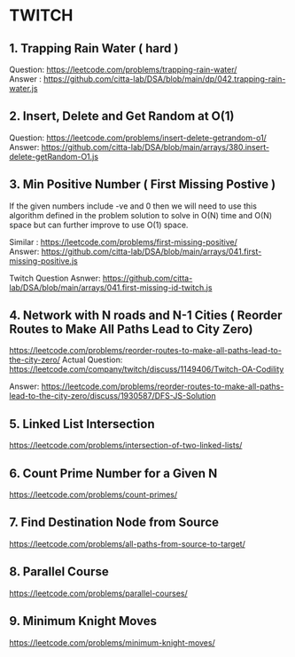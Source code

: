 # TWITCH 

## 1. Trapping Rain Water ( hard )
Question: https://leetcode.com/problems/trapping-rain-water/  
Answer : https://github.com/citta-lab/DSA/blob/main/dp/042.trapping-rain-water.js 

## 2. Insert, Delete and Get Random at O(1)
Question: https://leetcode.com/problems/insert-delete-getrandom-o1/    
Answer: https://github.com/citta-lab/DSA/blob/main/arrays/380.insert-delete-getRandom-O1.js 

## 3. Min Positive Number ( First Missing Postive )
If the given numbers include -ve and 0 then we will need to use this algorithm defined in the problem solution to solve 
in O(N) time and O(N) space but can further improve to use O(1) space.  

Similar : https://leetcode.com/problems/first-missing-positive/   
Answer: https://github.com/citta-lab/DSA/blob/main/arrays/041.first-missing-positive.js

Twitch Question Asnwer: https://github.com/citta-lab/DSA/blob/main/arrays/041.first-missing-id-twitch.js


## 4. Network with N roads and N-1 Cities ( Reorder Routes to Make All Paths Lead to City Zero)
https://leetcode.com/problems/reorder-routes-to-make-all-paths-lead-to-the-city-zero/
Actual Question: https://leetcode.com/company/twitch/discuss/1149406/Twitch-OA-Codility 

Answer: https://leetcode.com/problems/reorder-routes-to-make-all-paths-lead-to-the-city-zero/discuss/1930587/DFS-JS-Solution

## 5. Linked List Intersection 
https://leetcode.com/problems/intersection-of-two-linked-lists/

## 6. Count Prime Number for a Given N
https://leetcode.com/problems/count-primes/

## 7. Find Destination Node from Source 
https://leetcode.com/problems/all-paths-from-source-to-target/ 

## 8. Parallel Course 
https://leetcode.com/problems/parallel-courses/ 

## 9. Minimum Knight Moves 
https://leetcode.com/problems/minimum-knight-moves/ 
